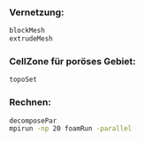 ### Vernetzung:

```bash
blockMesh
extrudeMesh
```

### CellZone für poröses Gebiet:

```bash
topoSet
```
### Rechnen:

```bash
decomposePar
mpirun -np 20 foamRun -parallel
```
